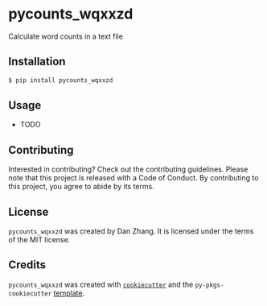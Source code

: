 # pycounts_wqxxzd

Calculate word counts in a text file

## Installation

```bash
$ pip install pycounts_wqxxzd
```

## Usage

- TODO

## Contributing

Interested in contributing? Check out the contributing guidelines. Please note that this project is released with a Code of Conduct. By contributing to this project, you agree to abide by its terms.

## License

`pycounts_wqxxzd` was created by Dan Zhang. It is licensed under the terms of the MIT license.

## Credits

`pycounts_wqxxzd` was created with [`cookiecutter`](https://cookiecutter.readthedocs.io/en/latest/) and the `py-pkgs-cookiecutter` [template](https://github.com/py-pkgs/py-pkgs-cookiecutter).
